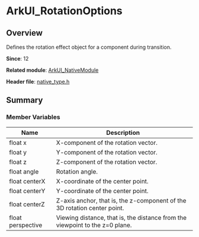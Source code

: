 # ArkUI_RotationOptions

## Overview

Defines the rotation effect object for a component during transition.

**Since**: 12

**Related module**: [ArkUI_NativeModule](capi-arkui-nativemodule.md)

**Header file**: [native_type.h](capi-native-type-h.md)

## Summary

### Member Variables

| Name| Description|
| -- | -- |
| float x | X-component of the rotation vector.|
| float y | Y-component of the rotation vector.|
| float z | Z-component of the rotation vector.|
| float angle | Rotation angle.|
| float centerX | X-coordinate of the center point.|
| float centerY | Y-coordinate of the center point.|
| float centerZ | Z-axis anchor, that is, the z-component of the 3D rotation center point.|
| float perspective | Viewing distance, that is, the distance from the viewpoint to the z=0 plane.|
